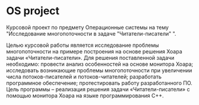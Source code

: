 # OS project
Курсовой проект по предмету Операционные системы на тему "Исследование многопоточности в задаче "Читатели-писатели" ".

Целью курсовой работы является исследование проблемы многопоточности на примере построения на основе решения Хоара задачи «Читатели-писатели». Для решения поставленной задачи необходимо: провести анализ особенностей на основе монитора Хоара; исследовать возникающие проблемы многопоточности при увеличении числа потоков-писателей и потоков-читателей; разработать программное обеспечение; протестировать работу разработанного ПО. Цель программы – реализация решения задачи «Читатели-писатели» с помощью монитора Хоара на языке программирования C++.
